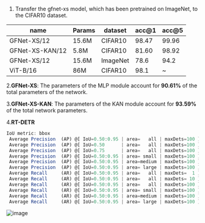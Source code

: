1. Transfer the gfnet-xs model, which has been pretrained on ImageNet, to the CIFAR10 dataset.

| name | Params | dataset | acc@1 | acc@5 |
| --- | --- | --- | --- | --- |
| GFNet-XS/12 | 15.6M | CIFAR10 | 98.47 | 99.96|
| GFNet-XS-KAN/12 | 5.8M | CIFAR10 | 81.60 | 98.92 |
| GFNet-XS/12 | 15.6M | ImageNet | 78.6 | 94.2 |
| ViT-B/16 | 86M | CIFAR10 | 98.1 | ~ |


2.**GFNet-XS**: The parameters of the MLP module account for **90.61%** of the total parameters of the network.

3.**GFNet-XS-KAN**: The parameters of the KAN module account for **93.59%** of the total network parameters.

4.**RT-DETR**

```javascript
IoU metric: bbox
 Average Precision  (AP) @[ IoU=0.50:0.95 | area=   all | maxDets=100 ] = 0.531
 Average Precision  (AP) @[ IoU=0.50      | area=   all | maxDets=100 ] = 0.712
 Average Precision  (AP) @[ IoU=0.75      | area=   all | maxDets=100 ] = 0.577
 Average Precision  (AP) @[ IoU=0.50:0.95 | area= small | maxDets=100 ] = 0.347
 Average Precision  (AP) @[ IoU=0.50:0.95 | area=medium | maxDets=100 ] = 0.577
 Average Precision  (AP) @[ IoU=0.50:0.95 | area= large | maxDets=100 ] = 0.701
 Average Recall     (AR) @[ IoU=0.50:0.95 | area=   all | maxDets=  1 ] = 0.390
 Average Recall     (AR) @[ IoU=0.50:0.95 | area=   all | maxDets= 10 ] = 0.655
 Average Recall     (AR) @[ IoU=0.50:0.95 | area=   all | maxDets=100 ] = 0.721
 Average Recall     (AR) @[ IoU=0.50:0.95 | area= small | maxDets=100 ] = 0.547
 Average Recall     (AR) @[ IoU=0.50:0.95 | area=medium | maxDets=100 ] = 0.764
 Average Recall     (AR) @[ IoU=0.50:0.95 | area= large | maxDets=100 ] = 0.880
```

![image](https://github.com/zhaoweizhao/EdgeComputing/assets/151530559/65d3eec7-a880-4a84-ba9c-3bcf8b508c6f)
